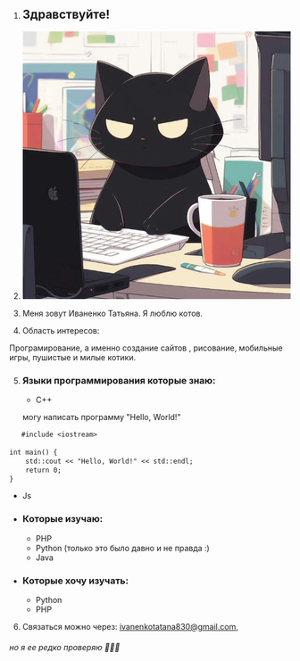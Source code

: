 1. ## Здравствуйте!


2. ![Cat](./images/img.png)
3. Меня зовут Иваненко Татьяна. Я люблю котов. 
4. Область интересов:

Програмирование, а именно создание сайтов , рисование, мобильные игры, пушистые и милые котики.


5. ### Языки программирования которые знаю:
   *  C++ 


   могу написать программу "Hello, World!"


```
   #include <iostream>

int main() {
    std::cout << "Hello, World!" << std::endl;
    return 0;
}
```
   * Js
* ### Которые изучаю:
   * PHP
   * Python (только это было давно и не правда :)
   * Java
* ### Которые хочу изучать:
   * Python
   * PHP

6. Связаться можно через: ivanenkotatana830@gmail.com, 

###### но я ее редко проверяю 🤣🤣🤣